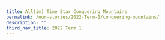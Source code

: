 ```yaml
---
title: All(im) Time Star Conquering Mountains
permalink: /our-stories/2022-Term-1/conquering-mountains/
description: ""
third_nav_title: 2022 Term 1
---
```

